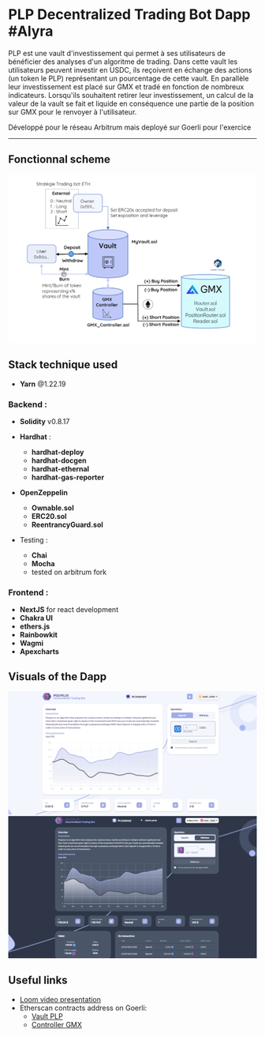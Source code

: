# PLP Decentralized Trading Bot Dapp  #Alyra 

PLP est une vault d'investissement qui permet à ses utilisateurs de bénéficier des analyses d'un algoritme de trading. Dans cette vault les utilisateurs peuvent investir en USDC, ils reçoivent en échange des actions (un token le PLP) représentant un pourcentage de cette vault. En parallèle leur investissement est placé sur GMX et tradé en fonction de nombreux indicateurs. Lorsqu'ils souhaitent retirer leur investissement, un calcul de la valeur de la vault se fait et liquide en conséquence une partie de la position sur GMX pour le renvoyer à l'utilisateur.

Développé pour le réseau Arbitrum mais deployé sur Goerli pour l'exercice 

-----------------

## Fonctionnal scheme
![alt text](https://github.com/vigimani/DTB/blob/main/schema.png)


## Stack technique used
 * __Yarn__ @1.22.19

 ### Backend : 
 * __Solidity__ v0.8.17
 * __Hardhat__ : 
    * __hardhat-deploy__ 
    * __hardhat-docgen__
    * __hardhat-ethernal__
    * __hardhat-gas-reporter__
 * __OpenZeppelin__ 
    * __Ownable.sol__
    * __ERC20.sol__
    * __ReentrancyGuard.sol__

 * Testing : 
    * __Chai__
    * __Mocha__
    * tested on arbitrum fork

 
 ### Frontend :
 * __NextJS__ for react development
 * __Chakra UI__
 * __ethers.js__
 *  __Rainbowkit__
 * __Wagmi__
 * __Apexcharts__


## Visuals of the Dapp
![alt text](https://github.com/vigimani/DTB/blob/main/1.png)
![alt text](https://github.com/vigimani/DTB/blob/main/2.png)

## Useful links
* [Loom video presentation](https://www.loom.com/share/ca6deeadc1954c4985c00cbd6281de38)
* Etherscan contracts address on Goerli:
    - [Vault PLP](https://goerli.etherscan.io/address/0x93bE4BEA16A5bB42B898f8b518b44f457b9aBC7D)
    - [Controller GMX](https://goerli.etherscan.io/address/0xC443C22FCd4cAecf4bcb9cC3fFBf5b10121F3C96)
